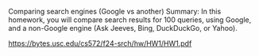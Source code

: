 Comparing search engines (Google vs another)
Summary: In this homework, you will compare search results for 100 queries, using Google, and a non-Google engine (Ask Jeeves, Bing, DuckDuckGo, or Yahoo).

https://bytes.usc.edu/cs572/f24-srch/hw/HW1/HW1.pdf
